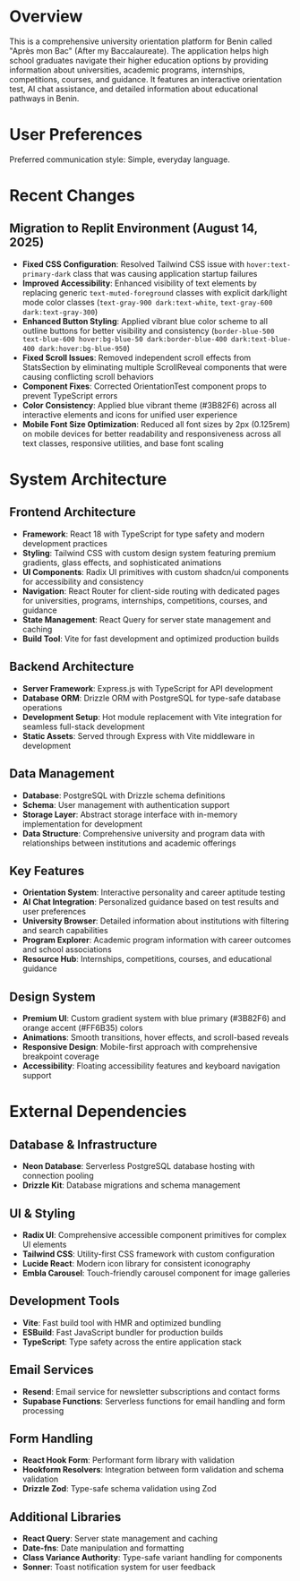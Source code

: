 # Overview

This is a comprehensive university orientation platform for Benin called "Après mon Bac" (After my Baccalaureate). The application helps high school graduates navigate their higher education options by providing information about universities, academic programs, internships, competitions, courses, and guidance. It features an interactive orientation test, AI chat assistance, and detailed information about educational pathways in Benin.

# User Preferences

Preferred communication style: Simple, everyday language.

# Recent Changes

## Migration to Replit Environment (August 14, 2025)
- **Fixed CSS Configuration**: Resolved Tailwind CSS issue with `hover:text-primary-dark` class that was causing application startup failures
- **Improved Accessibility**: Enhanced visibility of text elements by replacing generic `text-muted-foreground` classes with explicit dark/light mode color classes (`text-gray-900 dark:text-white`, `text-gray-600 dark:text-gray-300`)
- **Enhanced Button Styling**: Applied vibrant blue color scheme to all outline buttons for better visibility and consistency (`border-blue-500 text-blue-600 hover:bg-blue-50 dark:border-blue-400 dark:text-blue-400 dark:hover:bg-blue-950`)
- **Fixed Scroll Issues**: Removed independent scroll effects from StatsSection by eliminating multiple ScrollReveal components that were causing conflicting scroll behaviors
- **Component Fixes**: Corrected OrientationTest component props to prevent TypeScript errors
- **Color Consistency**: Applied blue vibrant theme (#3B82F6) across all interactive elements and icons for unified user experience
- **Mobile Font Size Optimization**: Reduced all font sizes by 2px (0.125rem) on mobile devices for better readability and responsiveness across all text classes, responsive utilities, and base font scaling

# System Architecture

## Frontend Architecture
- **Framework**: React 18 with TypeScript for type safety and modern development practices
- **Styling**: Tailwind CSS with custom design system featuring premium gradients, glass effects, and sophisticated animations
- **UI Components**: Radix UI primitives with custom shadcn/ui components for accessibility and consistency
- **Navigation**: React Router for client-side routing with dedicated pages for universities, programs, internships, competitions, courses, and guidance
- **State Management**: React Query for server state management and caching
- **Build Tool**: Vite for fast development and optimized production builds

## Backend Architecture
- **Server Framework**: Express.js with TypeScript for API development
- **Database ORM**: Drizzle ORM with PostgreSQL for type-safe database operations
- **Development Setup**: Hot module replacement with Vite integration for seamless full-stack development
- **Static Assets**: Served through Express with Vite middleware in development

## Data Management
- **Database**: PostgreSQL with Drizzle schema definitions
- **Schema**: User management with authentication support
- **Storage Layer**: Abstract storage interface with in-memory implementation for development
- **Data Structure**: Comprehensive university and program data with relationships between institutions and academic offerings

## Key Features
- **Orientation System**: Interactive personality and career aptitude testing
- **AI Chat Integration**: Personalized guidance based on test results and user preferences
- **University Browser**: Detailed information about institutions with filtering and search capabilities
- **Program Explorer**: Academic program information with career outcomes and school associations
- **Resource Hub**: Internships, competitions, courses, and educational guidance

## Design System
- **Premium UI**: Custom gradient system with blue primary (#3B82F6) and orange accent (#FF6B35) colors
- **Animations**: Smooth transitions, hover effects, and scroll-based reveals
- **Responsive Design**: Mobile-first approach with comprehensive breakpoint coverage
- **Accessibility**: Floating accessibility features and keyboard navigation support

# External Dependencies

## Database & Infrastructure
- **Neon Database**: Serverless PostgreSQL database hosting with connection pooling
- **Drizzle Kit**: Database migrations and schema management

## UI & Styling
- **Radix UI**: Comprehensive accessible component primitives for complex UI elements
- **Tailwind CSS**: Utility-first CSS framework with custom configuration
- **Lucide React**: Modern icon library for consistent iconography
- **Embla Carousel**: Touch-friendly carousel component for image galleries

## Development Tools
- **Vite**: Fast build tool with HMR and optimized bundling
- **ESBuild**: Fast JavaScript bundler for production builds
- **TypeScript**: Type safety across the entire application stack

## Email Services
- **Resend**: Email service for newsletter subscriptions and contact forms
- **Supabase Functions**: Serverless functions for email handling and form processing

## Form Handling
- **React Hook Form**: Performant form library with validation
- **Hookform Resolvers**: Integration between form validation and schema validation
- **Drizzle Zod**: Type-safe schema validation using Zod

## Additional Libraries
- **React Query**: Server state management and caching
- **Date-fns**: Date manipulation and formatting
- **Class Variance Authority**: Type-safe variant handling for components
- **Sonner**: Toast notification system for user feedback